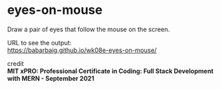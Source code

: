 # eyes-on-mouse
Draw a pair of eyes that follow the mouse on the screen.

URL to see the output:  
<https://babarbaig.github.io/wk08e-eyes-on-mouse/>

credit  
**MIT xPRO: Professional Certificate in Coding: Full Stack Development with MERN - September 2021**

